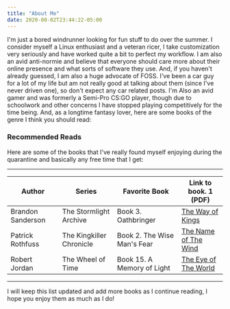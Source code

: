 ```yaml
---
title: "About Me"
date: 2020-08-02T23:44:22-05:00
---
```


I'm just a bored windrunner looking for fun stuff to do over the summer. I consider myself a Linux enthusiast and a veteran ricer, I take customization very seriously and have worked quite a bit to perfect my workflow. I am also an avid anti-normie and believe that everyone should care more about their online presence and what sorts of software they use. And, if you haven't already guessed, I am also a huge advocate of FOSS. I've been a car guy for a lot of my life but am not really good at talking about them (since I've never driven one), so don't expect any car related posts. I'm Also an avid gamer and was formerly a Semi-Pro CS:GO player, though due to schoolwork and other concerns I have stopped playing competitively for the time being. And, as a longtime fantasy lover, here are some books of the genre I think you should read:

### Recommended Reads
Here are some of the books that I've really found myself enjoying during the quarantine and basically any free time that I get:

***
| Author            | Series                   | Favorite Book              | Link to book. 1 (PDF)                                       |
|-------------------|--------------------------|-----------------------------|-------------------------------------------------------------|
| Brandon Sanderson | The Stormlight Archive   | Book 3. Oathbringer         | [The Way of Kings](https://b-ok.cc/book/4219340/4b2f48)     |
| Patrick Rothfuss  | The Kingkiller Chronicle | Book 2. The Wise Man's Fear | [The Name of The Wind](https://b-ok.cc/book/1564700/b39690) |
| Robert Jordan     | The Wheel of Time        | Book 15. A Memory of Light  | [The Eye of The World](https://b-ok.cc/book/984472/9743af)  |
***

I will keep this list updated and add more books as I continue reading, I hope you enjoy them as much as I do!
